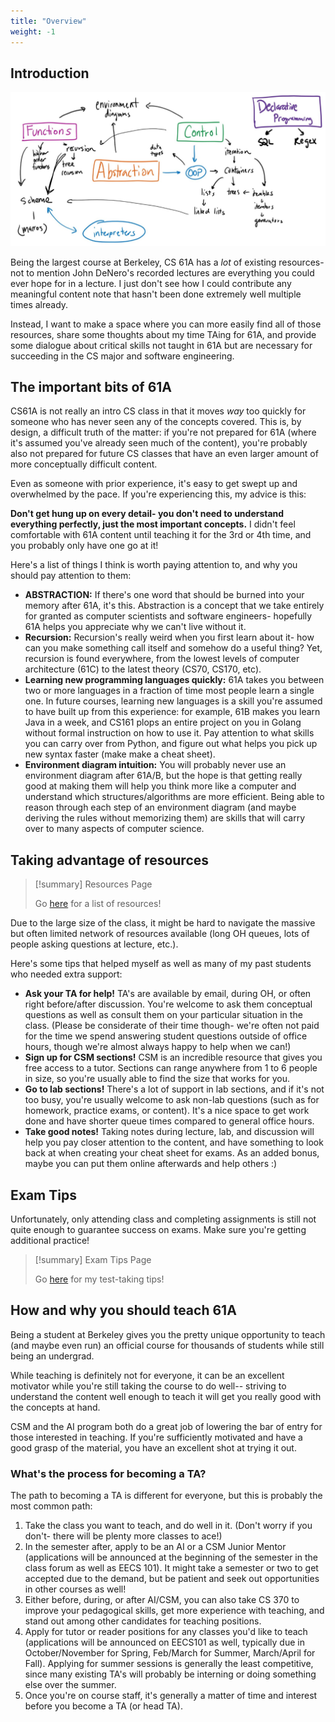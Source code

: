 ```yaml
---
title: "Overview"
weight: -1
---
```


## Introduction

![Concept map](conceptmap.jpg)

Being the largest course at Berkeley, CS 61A has a *lot* of existing resources- not to mention John DeNero's recorded lectures are everything you could ever hope for in a lecture. I just don't see how I could contribute any meaningful content note that hasn't been done extremely well multiple times already.

Instead, I want to make a space where you can more easily find all of those resources, share some thoughts about my time TAing for 61A, and provide some dialogue about critical skills not taught in 61A but are necessary for succeeding in the CS major and software engineering.

## The important bits of 61A

CS61A is not really an intro CS class in that it moves *way* too quickly for someone who has never seen any of the concepts covered. This is, by design, a difficult truth of the matter: if you're not prepared for 61A (where it's assumed you've already seen much of the content), you're probably also not prepared for future CS classes that have an even larger amount of more conceptually difficult content.

Even as someone with prior experience, it's easy to get swept up and overwhelmed by the pace. If you're experiencing this, my advice is this:

**Don't get hung up on every detail- you don't need to understand everything perfectly, just the most important concepts.** I didn't feel comfortable with 61A content until teaching it for the 3rd or 4th time, and you probably only have one go at it!

Here's a list of things I think is worth paying attention to, and why you should pay attention to them:
 - **ABSTRACTION:** If there's one word that should be burned into your memory after 61A, it's this. Abstraction is a concept that we take entirely for granted as computer scientists and software engineers- hopefully 61A helps you appreciate why we can't live without it.
 - **Recursion:** Recursion's really weird when you first learn about it- how can you make something call itself and somehow do a useful thing? Yet, recursion is found everywhere, from the lowest levels of computer architecture (61C) to the latest theory (CS70, CS170, etc).
 - **Learning new programming languages quickly:** 61A takes you between two or more languages in a fraction of time most people learn a single one. In future courses, learning new languages is a skill you're assumed to have built up from this experience: for example, 61B makes you learn Java in a week, and CS161 plops an entire project on you in Golang without formal instruction on how to use it. Pay attention to what skills you can carry over from Python, and figure out what helps you pick up new syntax faster (make make a cheat sheet).
 - **Environment diagram intuition:** You will probably never use an environment diagram after 61A/B, but the hope is that getting really good at making them will help you think more like a computer and understand which structures/algorithms are more efficient. Being able to reason through each step of an environment diagram (and maybe deriving the rules without memorizing them) are skills that will carry over to many aspects of computer science.


## Taking advantage of resources

> [!summary] Resources Page
> 
> Go [here](/cs61a/resources) for a list of resources!

Due to the large size of the class, it might be hard to navigate the massive but often limited network of resources available (long OH queues, lots of people asking questions at lecture, etc.). 

Here's some tips that helped myself as well as many of my past students who needed extra support:
 - **Ask your TA for help!** TA's are available by email, during OH, or often right before/after discussion. You're welcome to ask them conceptual questions as well as consult them on your particular situation in the class. (Please be considerate of their time though- we're often not paid for the time we spend answering student questions outside of office hours, though we're almost always happy to help when we can!)
 - **Sign up for CSM sections!** CSM is an incredible resource that gives you free access to a tutor. Sections can range anywhere from 1 to 6 people in size, so you're usually able to find the size that works for you.
 - **Go to lab sections!** There's a lot of support in lab sections, and if it's not too busy, you're usually welcome to ask non-lab questions (such as for homework, practice exams, or content). It's a nice space to get work done and have shorter queue times compared to general office hours.
 - **Take good notes!** Taking notes during lecture, lab, and discussion will help you pay closer attention to the content, and have something to look back at when creating your cheat sheet for exams. As an added bonus, maybe you can put them online afterwards and help others :)

## Exam Tips

Unfortunately, only attending class and completing assignments is still not quite enough to guarantee success on exams. Make sure you're getting additional practice!

> [!summary] Exam Tips Page
> 
> Go [here](/cs61a/midterm-tips) for my test-taking tips!

## How and why you should teach 61A

Being a student at Berkeley gives you the pretty unique opportunity to teach (and maybe even run) an official course for thousands of students while still being an undergrad.

While teaching is definitely not for everyone, it can be an excellent motivator while you're still taking the course to do well-- striving to understand the content well enough to teach it will get you really good with the concepts at hand.

CSM and the AI program both do a great job of lowering the bar of entry for those interested in teaching. If you're sufficiently motivated and have a good grasp of the material, you have an excellent shot at trying it out.

### What's the process for becoming a TA?

The path to becoming a TA is different for everyone, but this is probably the most common path:
1. Take the class you want to teach, and do well in it. (Don't worry if you don't- there will be plenty more classes to ace!)
2. In the semester after, apply to be an AI or a CSM Junior Mentor (applications will be announced at the beginning of the semester in the class forum as well as EECS 101). It might take a semester or two to get accepted due to the demand, but be patient and seek out opportunities in other courses as well!
3. Either before, during, or after AI/CSM, you can also take CS 370 to improve your pedagogical skills, get more experience with teaching, and stand out among other candidates for teaching positions.
4. Apply for tutor or reader positions for any classes you'd like to teach (applications will be announced on EECS101 as well, typically due in October/November for Spring, Feb/March for Summer, March/April for Fall). Applying for summer sessions is generally the least competitive, since many existing TA's will probably be interning or doing something else over the summer.
5. Once you're on course staff, it's generally a matter of time and interest before you become a TA (or head TA).